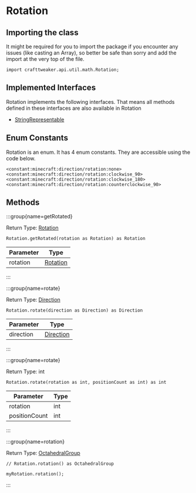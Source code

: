 # Rotation

## Importing the class

It might be required for you to import the package if you encounter any issues (like casting an Array), so better be safe than sorry and add the import at the very top of the file.
```zenscript
import crafttweaker.api.util.math.Rotation;
```


## Implemented Interfaces
Rotation implements the following interfaces. That means all methods defined in these interfaces are also available in Rotation

- [StringRepresentable](/vanilla/api/util/StringRepresentable)

## Enum Constants

Rotation is an enum. It has 4 enum constants. They are accessible using the code below.

```zenscript
<constant:minecraft:direction/rotation:none>
<constant:minecraft:direction/rotation:clockwise_90>
<constant:minecraft:direction/rotation:clockwise_180>
<constant:minecraft:direction/rotation:counterclockwise_90>
```
## Methods

:::group{name=getRotated}

Return Type: [Rotation](/vanilla/api/util/math/Rotation)

```zenscript
Rotation.getRotated(rotation as Rotation) as Rotation
```

| Parameter |                    Type                     |
|-----------|---------------------------------------------|
| rotation  | [Rotation](/vanilla/api/util/math/Rotation) |


:::

:::group{name=rotate}

Return Type: [Direction](/vanilla/api/util/direction/Direction)

```zenscript
Rotation.rotate(direction as Direction) as Direction
```

| Parameter |                        Type                        |
|-----------|----------------------------------------------------|
| direction | [Direction](/vanilla/api/util/direction/Direction) |


:::

:::group{name=rotate}

Return Type: int

```zenscript
Rotation.rotate(rotation as int, positionCount as int) as int
```

|   Parameter   | Type |
|---------------|------|
| rotation      | int  |
| positionCount | int  |


:::

:::group{name=rotation}

Return Type: [OctahedralGroup](/vanilla/api/util/math/OctahedralGroup)

```zenscript
// Rotation.rotation() as OctahedralGroup

myRotation.rotation();
```

:::


